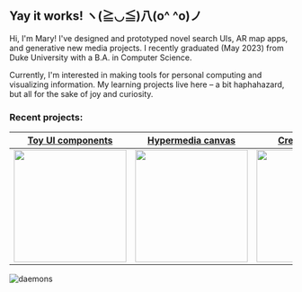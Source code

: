 ## Yay it works! ヽ(≧◡≦)八(o^ ^o)ノ

Hi, I'm Mary! I've designed and prototyped novel search UIs, AR map apps, and generative new media projects. I recently graduated (May 2023) from Duke University with a B.A. in Computer Science. 

Currently, I'm interested in making tools for personal computing and visualizing information. My learning projects live here – a bit haphahazard, but all for the sake of joy and curiosity. 

### Recent projects:
<div>

  |<a href="https://github.com/merryvj/toy-components-react"> Toy UI components </a>  | <a href="https://github.com/merryvj/arena-explorer"> Hypermedia canvas </a> | <a href="https://github.com/merryvj/movingsoup"> Creative coding </a> |
| ------------- | ------------- | ------------- |
| <img height="200" src="https://github.com/merryvj/merryvj/assets/41601131/adc58d64-079f-4e99-993b-8d10bba67cbc"/> | <img height="200" src="https://github.com/merryvj/merryvj/assets/41601131/feac3394-9726-4349-b8ae-55518693b75a"/> | <img height="200" src="https://github.com/merryvj/merryvj/assets/41601131/4c968b5e-6114-4894-b188-51f44efe7ea2"/> |

![daemons](https://github.com/merryvj/merryvj/assets/41601131/e09b836f-92d2-4827-b10a-0cd6dfef9f78)

  
</div>
